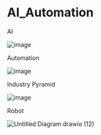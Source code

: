 # AI_Automation

AI

![image](https://github.com/junxian428/AI_Automation/assets/58724748/028acf57-b6bd-46f5-afb4-039a2d06014e)

Automation

![image](https://github.com/junxian428/AI_Automation/assets/58724748/8811710e-5230-49be-818a-7676755890ed)

Industry Pyramid

![image](https://github.com/junxian428/AI_Automation/assets/58724748/2df7bac8-e03b-47fd-b781-814bb6c97395)

Robot

![Untitled Diagram drawio (12)](https://github.com/junxian428/AI_Automation/assets/58724748/85332ca2-4bee-4499-9791-0b1965e2e3f0)




